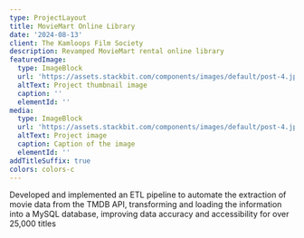 ```yaml
---
type: ProjectLayout
title: MovieMart Online Library
date: '2024-08-13'
client: The Kamloops Film Society
description: Revamped MovieMart rental online library
featuredImage:
  type: ImageBlock
  url: 'https://assets.stackbit.com/components/images/default/post-4.jpeg'
  altText: Project thumbnail image
  caption: ''
  elementId: ''
media:
  type: ImageBlock
  url: 'https://assets.stackbit.com/components/images/default/post-4.jpeg'
  altText: Project image
  caption: Caption of the image
  elementId: ''
addTitleSuffix: true
colors: colors-c
---
```

Developed and implemented an ETL pipeline to automate the extraction of movie data from the TMDB API, transforming and loading the information into a MySQL database, improving data accuracy and accessibility for over 25,000 titles
